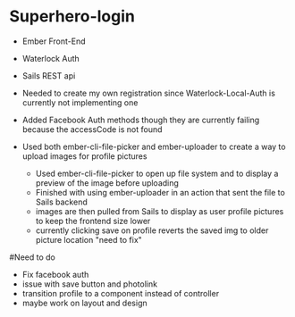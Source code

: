 # Superhero-login
- Ember Front-End
- Waterlock Auth
- Sails REST api

- Needed to create my own registration since Waterlock-Local-Auth is currently not implementing one
- Added Facebook Auth methods though they are currently failing because the accessCode is not found
- Used both ember-cli-file-picker and ember-uploader to create a way to upload images for profile pictures
  - Used ember-cli-file-picker to open up file system and to display a preview of the image before uploading
  - Finished with using ember-uploader in an action that sent the file to Sails backend
  - images are then pulled from Sails to display as user profile pictures to keep the frontend size lower
  - currently clicking save on profile reverts the saved img to older picture location "need to fix"

#Need to do
- Fix facebook auth
- issue with save button and photolink
- transition profile to a component instead of controller
- maybe work on layout and design
